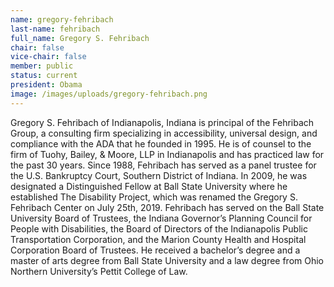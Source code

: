 ```yaml
---
name: gregory-fehribach
last-name: fehribach
full_name: Gregory S. Fehribach
chair: false
vice-chair: false
member: public
status: current
president: Obama
image: /images/uploads/gregory-fehribach.png
---
```


  Gregory S. Fehribach of Indianapolis, Indiana is principal of the Fehribach
  Group, a consulting firm specializing in accessibility, universal design, and
  compliance with the ADA that he founded in 1995. He is of counsel to the firm
  of Tuohy, Bailey, & Moore, LLP in Indianapolis and has practiced law for the
  past 30 years. Since 1988, Fehribach has served as a panel trustee for the
  U.S. Bankruptcy Court, Southern District of Indiana. In 2009, he was
  designated a Distinguished Fellow at Ball State University where he
  established The Disability Project, which was renamed the Gregory S. Fehribach
  Center on July 25th, 2019. Fehribach has served on the Ball State University
  Board of Trustees, the Indiana Governor’s Planning Council for People with
  Disabilities, the Board of Directors of the Indianapolis Public Transportation
  Corporation, and the Marion County Health and Hospital Corporation Board of
  Trustees. He received a bachelor’s degree and a master of arts degree from
  Ball State University and a law degree from Ohio Northern University’s Pettit
  College of Law.


